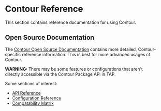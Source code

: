 # Contour Reference

This section contains reference documentation for using Contour.

## Open Source Documentation

The [Contour Open Source Documentation](https://projectcontour.io/docs/1.25/) contains more detailed, Contour-specific reference information. This is best for more advanced usages of Contour.

**WARNING:** There may be some features or configurations that aren't directly accessible via the Contour Package API in TAP.

Some sections of interest:
* [API Reference](https://projectcontour.io/docs/1.25/config/api/)
* [Configuration Reference](https://projectcontour.io/docs/1.25/configuration/)
* [Compatability Matrix](https://projectcontour.io/resources/compatibility-matrix/)